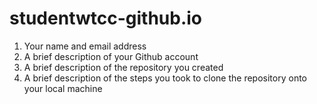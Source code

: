# studentwtcc-github.io
1. Your name and email address
2. A brief description of your Github account
3. A brief description of the repository you created
4. A brief description of the steps you took to clone the repository onto your local machine
